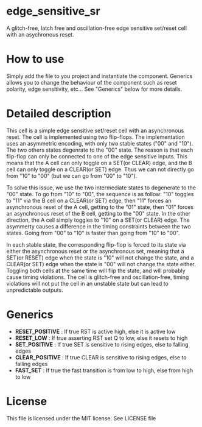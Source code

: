 # edge_sensitive_sr
A glitch-free, latch free and oscillation-free edge sensitive set/reset
cell with an asychronous reset.

# How to use
Simply add the file to you project and instantiate the component. Generics
allows you to change the behaviour of the component such as reset polarity,
edge sensitivity, etc... See "Generics" below for more details.

# Detailed description
This cell is a simple edge sensitive set/reset
cell with an asynchronous reset. The cell is implemented using two
flip-flops. The implementation uses an asymmetric encoding, with only
two stable states ("00" and "10"). The two others states degenrate to
the "00" state. The reason is that each flip-flop can only be connected
to one of the edge sensitive inputs. This means that the A cell can
only toggle on a SET(or CLEAR) edge, and the B cell can only toggle on a CLEAR(or SET)
edge. Thus we can not directly go from "10" to "00" (but we can go from
"00" to "10").

To solve this issue, we use the two intermediate states
to degenerate to the "00" state. To go from "10" to "00", the sequence is as follow:
"10" toggles to "11" via the B cell on a CLEAR(or SET) edge, then "11" forces an
asynchronous reset of the A cell, getting to the "01" state, then "01"
forces an asynchronous reset of the B cell, getting to the "00" state.
In the other direction, the A cell simply toggles to "10" on a SET(or CLEAR) edge.
The asymmerty causes a difference in the timing constraints between the 
two states. Going from "00" to "10" is faster than going from "10" to
"00".

In each stable state, the corresponding flip-flop is forced to its state
via either the asynchronous reset or the asynchronous set, meaning that
a SET(or RESET) edge when the state is "10" will not change the state, and a CLEAR(or SET)
edge when the state is "00" will not change the state either.
Toggling both cells at the same time will flip the state, and will probably
cause timing violations. The cell is glitch-free and oscillation-free,
timing violations will not put the cell in an unstable state but can lead
to unpredictable outputs.

# Generics
 - **RESET_POSITIVE** : If true RST is active high, else it is active low
 - **RESET_LOW** : If true asserting RST set Q to low, else it resets to high
 - **SET_POSITIVE** : If true SET is sensitive to rising edges, else to falling edges
 - **CLEAR_POSITIVE** : If true CLEAR is sensitive to rising edges, else to falling edges
 - **FAST_SET** : If true the fast transition is from low to high, else from high to low
 
 # License
 This file is licensed under the MIT license. See LICENSE file
